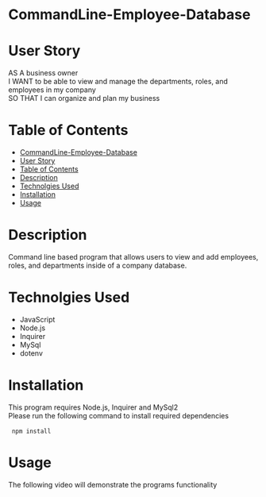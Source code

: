 # CommandLine-Employee-Database


# User Story 
AS A business owner
<br>
I WANT to be able to view and manage the departments, roles, and employees in my company
<br>
SO THAT I can organize and plan my business

# Table of Contents
- [CommandLine-Employee-Database](#commandline-employee-database)
- [User Story](#user-story)
- [Table of Contents](#table-of-contents)
- [Description](#description)
- [Technolgies Used](#technolgies-used)
- [Installation](#installation)
- [Usage](#usage)





# Description
Command line based program that allows users to view and add employees, roles, and departments inside of a company database.



# Technolgies Used
- JavaScript 
- Node.js
- Inquirer
- MySql 
- dotenv

# Installation 
This program requires Node.js, Inquirer and MySql2
<br>
Please run the following command to install required dependencies 
<pre><code> npm install </code> </pre>

# Usage 
The following video will demonstrate the programs functionality 
<br>

